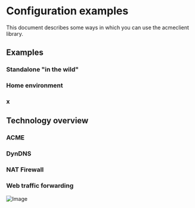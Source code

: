 # Configuration examples
This document describes some ways in which you can use the acmeclient library.

## Examples
### Standalone "in the wild"



### Home environment

### x

## Technology overview

### ACME

### DynDNS

### NAT Firewall

### Web traffic forwarding

![Image](Drawing-pictures.png "drawing")
